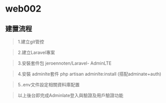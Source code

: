 # web002
## 建置流程
>1.建立git管控

>2.建立Laravel專案

>3.安裝套件包 jeroennoten/Laravel- AdminLTE

>4.安裝 adminlte套件 php artisan adminlte:install (搭配adminate+auth)

>5..env文件設定相關資料庫配置

>以上後台即完成Adminlate登入與驗證及用戶驗證功能

